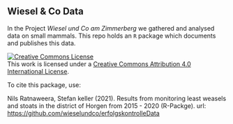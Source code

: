 ## Wiesel & Co Data 

In the Project *Wiesel und Co am Zimmerberg* we gathered and analysed data on 
small mammals. This repo holds an `R` package which documents and publishes this 
data. 


<a rel="license" href="http://creativecommons.org/licenses/by/4.0/"><img alt="Creative Commons License" style="border-width:0" src="https://i.creativecommons.org/l/by/4.0/88x31.png" /></a><br />This work is licensed under a <a rel="license" href="http://creativecommons.org/licenses/by/4.0/">Creative Commons Attribution 4.0 International License</a>.

To cite this package, use:

Nils Ratnaweera, Stefan keller (2021). Results from monitoring least weasels 
and stoats in the district of Horgen from 2015 - 2020 (R-Packge). url: 
https://github.com/wieselundco/erfolgskontrolleData


